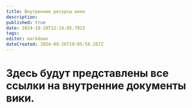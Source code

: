 ```yaml
---
title: Внутренние ресурсы вики
description: 
published: true
date: 2024-10-20T12:14:05.792Z
tags: 
editor: markdown
dateCreated: 2024-09-26T19:05:56.267Z
---
```


# Здесь будут представлены все ссылки на внутренние документы вики.